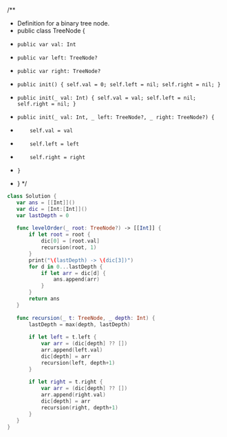 /**
 * Definition for a binary tree node.
 * public class TreeNode {
 *     public var val: Int
 *     public var left: TreeNode?
 *     public var right: TreeNode?
 *     public init() { self.val = 0; self.left = nil; self.right = nil; }
 *     public init(_ val: Int) { self.val = val; self.left = nil; self.right = nil; }
 *     public init(_ val: Int, _ left: TreeNode?, _ right: TreeNode?) {
 *         self.val = val
 *         self.left = left
 *         self.right = right
 *     }
 * }
 */
 ```swift
class Solution {
    var ans = [[Int]]()
    var dic = [Int:[Int]]()
    var lastDepth = 0
    
    func levelOrder(_ root: TreeNode?) -> [[Int]] {
        if let root = root { 
            dic[0] = [root.val]
            recursion(root, 1)
        }
        print("\(lastDepth) -> \(dic[3])")
        for d in 0...lastDepth { 
            if let arr = dic[d] { 
                ans.append(arr)
            }
        }
        return ans
    }
    
    func recursion(_ t: TreeNode, _ depth: Int) { 
        lastDepth = max(depth, lastDepth)
        
        if let left = t.left { 
            var arr = (dic[depth] ?? [])
            arr.append(left.val)
            dic[depth] = arr
            recursion(left, depth+1)
        }
        
        if let right = t.right { 
            var arr = (dic[depth] ?? [])
            arr.append(right.val)
            dic[depth] = arr
            recursion(right, depth+1)
        }
    }
}
```
